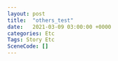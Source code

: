```yaml
---
layout: post
title:  "others_test"
date:   2021-03-09 03:00:00 +0000
categories: Etc
Tags: Story Etc
SceneCode: []
---
```

